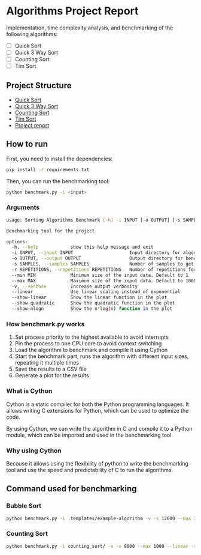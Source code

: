 # Algorithms Project Report

Implementation, time complexity analysis, and benchmarking of the following algorithms:

- [ ] Quick Sort
- [ ] Quick 3 Way Sort
- [ ] Counting Sort
- [ ] Tim Sort

## Project Structure

- [Quick Sort](/quick_sort)
- [Quick 3 Way Sort](/quick_3way_sort)
- [Counting Sort](/counting_sort)
- [Tim Sort](/tim_sort)
- [Project report](/docs)

## How to run

First, you need to install the dependencies:

```bash
pip install -r requirements.txt
```

Then, you can run the benchmarking tool:
```bash
python benchmark.py -i <input>
```

### Arguments

```bash
usage: Sorting Algorithms Benchmark [-h] -i INPUT [-o OUTPUT] [-s SAMPLES] [-r REPETITIONS] [--min MIN] [--max MAX] [-v] [--linear] [--show-linear] [--show-quadratic] [--show-nlogn]

Benchmarking tool for the project

options:
  -h, --help            show this help message and exit
  -i INPUT, --input INPUT                     Input directory for algorithm inputs
  -o OUTPUT, --output OUTPUT                  Output directory for benchmark results
  -s SAMPLES, --samples SAMPLES               Number of samples to get
  -r REPETITIONS, --repetitions REPETITIONS   Number of repetitions for each input length to run
  --min MIN             Minimum size of the input data. Default to 1
  --max MAX             Maximum size of the input data. Default to 10000
  -v, --verbose         Increase output verbosity
  --linear              Use linear scaling instead of exponential
  --show-linear         Show the linear function in the plot
  --show-quadratic      Show the quadratic function in the plot
  --show-nlogn          Show the n*log(n) function in the plot
```

### How benchmark.py works

1. Set process priority to the highest available to avoid interrupts
2. Pin the process to one CPU core to avoid context switching
3. Load the algorithm to benchmark and compile it using Cython
4. Start the benchmark part, runs the algorithm with different input sizes, repeating it multiple times
5. Save the results to a CSV file
6. Generate a plot for the results

### What is Cython

Cython is a static compiler for both the Python programming languages.
It allows writing C extensions for Python, which can be used to optimize the code.

By using Cython, we can write the algorithm in C and compile it to a Python module, 
which can be imported and used in the benchmarking tool.

### Why using Cython

Because it allows using the flexibility of python to write the benchmarking tool 
and use the speed and predictability of C to run the algorithms.


## Command used for benchmarking

### Bubble Sort

```bash
python benchmark.py -i .templates/example-algorithm -v -s 12000 --max 12100 --linear -r 32 --show-quadratic --show-nlogn
```

### Counting Sort

```bash
python benchmark.py -i counting_sort/ -v -s 8000 --max 1000 --linear -r 32 --show-nlogn --show-linear
```